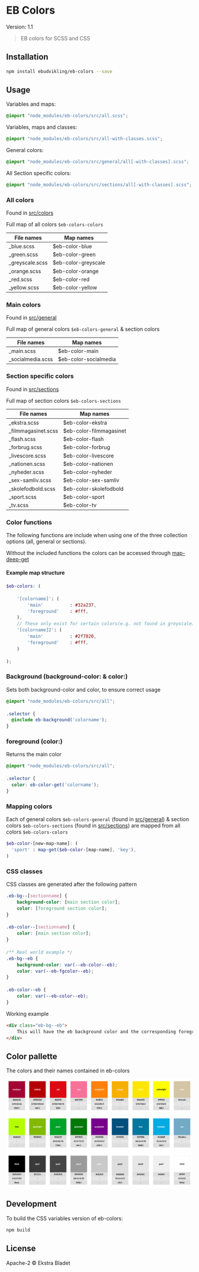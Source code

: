 # EB Colors
Version: 1.1

> EB colors for SCSS and CSS

## Installation

```bash
npm install ebudvikling/eb-colors --save
```

## Usage

Variables and maps:

```scss
@import "node_modules/eb-colors/src/all.scss";
```

Variables, maps and classes:

```scss
@import "node_modules/eb-colors/src/all-with-classes.scss";
```

General colors:

```scss
@import "node_modules/eb-colors/src/general/all[-with-classes].scss";
```

All Section specific colors:

```scss
@import "node_modules/eb-colors/src/sections/all[-with-classes].scss";
```

### All colors

Found in [src/colors](src/colors)

Full map of all colors `$eb-colors-colors`

| File names            | Map names                |
| ---                   | ---                      |
| _blue.scss            | $eb-color-blue           |
| _green.scss           | $eb-color-green          |
| _greyscale.scss       | $eb-color-greyscale      |
| _orange.scss          | $eb-color-orange         |
| _red.scss             | $eb-color-red            |
| _yellow.scss          | $eb-color-yellow         |

### Main colors

Found in [src/general](src/general)

Full map of general colors `$eb-colors-general` & section colors

| File names            | Map names                |
| ---                   | ---                      |
| _main.scss            | $eb-color-main           |
| _socialmedia.scss     | $eb-color-socialmedia    |

### Section specific colors

Found in [src/sections](src/sections)

Full map of section colors `$eb-colors-sections`

| File names            | Map names                 |
| ---                   | ---                       |
| _ekstra.scss          | $eb-color-ekstra          |
| _filmmagasinet.scss   | $eb-color-filmmagasinet   |
| _flash.scss           | $eb-color-flash           |
| _forbrug.scss         | $eb-color-forbrug         |
| _livescore.scss       | $eb-color-livescore       |
| _nationen.scss        | $eb-color-nationen        |
| _nyheder.scss         | $eb-color-nyheder         |
| _sex-samliv.scss      | $eb-color-sex-samliv      |
| _skolefodbold.scss    | $eb-color-skolefodbold    |
| _sport.scss           | $eb-color-sport           |
| _tv.scss              | $eb-color-tv              |

### Color functions

The following functions are include when using one of the three collection options (all, general or sections).

Without the included functions the colors can be accessed through [map-deep-get](https://css-tricks.com/snippets/sass/deep-getset-maps/#article-header-id-0)

#### Example map structure

```scss
$eb-colors: (

    '[colorname]': (
        'main'          : #32a237,
        'foreground'    : #fff,
    ),
    // These only exist for certain colors(e.g. not found in greyscale)
    '[colorname]2': (
        'main'          : #2f7820,
        'foreground'    : #fff,
    )

);
```

### Background (background-color: & color:)

Sets both background-color and color, to ensure correct usage

```scss
@import "node_modules/eb-colors/src/all";

.selector {
  @include eb-background('colorname');
}
```

### foreground (color:)

Returns the main color

```scss
@import "node_modules/eb-colors/src/all";

.selector {
  color: eb-color-get('colorname');
}
```

### Mapping colors

Each of general colors `$eb-colors-general` (found in [src/general](src/general)) & section colors `$eb-colors-sections` (found in [src/sections](src/sections)) are mapped from all colors `$eb-colors-colors`

```scss
$eb-color-[new-map-name]: (
  'sport' : map-get($eb-color-[map-name], 'key'),
)
```

### CSS classes

CSS classes are generated after the following pattern

```css
.eb-bg--[sectionname] {
    background-color: [main section color];
    color: [foreground section color];
}

.eb-color--[sectionname] {
    color: [main section color];
}

/** Real world example */
.eb-bg--eb {
    background-color: var(--eb-color--eb);
    color: var(--eb-fgcolor--eb);
}

.eb-color--eb {
    color: var(--eb-color--eb);
}
```

Working example

```html
<div class="eb-bg--eb">
    This will have the eb background color and the corresponding foreground color.
</div>
```

## Color pallette

The colors and their names contained in eb-colors

![](example/eb-colors-example.png)

## Development

To build the CSS variables version of eb-colors:

```bash
npm build
```

## License

Apache-2 © Ekstra Bladet
